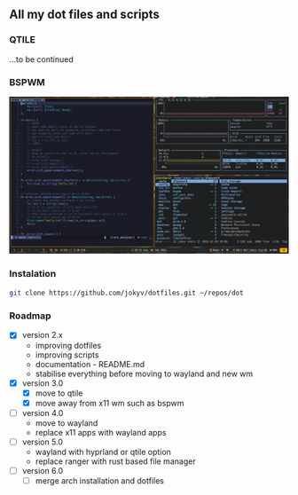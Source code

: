 ## All my dot files and scripts

### QTILE

...to be continued

### BSPWM

![main_screen](./main_screen.png)

### Instalation

```bash
git clone https://github.com/jokyv/dotfiles.git ~/repos/dot
```

### Roadmap

- [x] version 2.x
  - improving dotfiles
  - improving scripts
  - documentation - README.md
  - stabilise everything before moving to wayland and new wm
- [x] version 3.0
  - [x] move to qtile
  - [x] move away from x11 wm such as bspwm
- [ ] version 4.0
  - move to wayland
  - replace x11 apps with wayland apps
- [ ] version 5.0
  - wayland with hyprland or qtile option
  - replace ranger with rust based file manager
- [ ] version 6.0
  - [ ] merge arch installation and dotfiles
